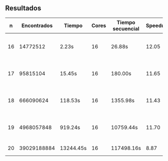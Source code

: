 ## Resultados

| n   | Encontrados | Tiempo    | Cores | Tiempo secuencial | Speedup | cpu               |
| --- | ----------- | --------- | ----- | ----------------- | ------- | ----------------- |
| 16  | 14772512    | 2.23s     | 16    | 26.88s            | 12.05   | AMD Ryzen 7 3700X |
| 17  | 95815104    | 15.45s    | 16    | 180.00s           | 11.65   | AMD Ryzen 7 3700X |
| 18  | 666090624   | 118.53s   | 16    | 1355.98s          | 11.43   | AMD Ryzen 7 3700X |
| 19  | 4968057848  | 919.24s   | 16    | 10759.44s         | 11.70   | AMD Ryzen 7 3700X |
| 20  | 39029188884 | 13244.45s | 16    | 117498.16s        | 8.87    | i7-10700          |